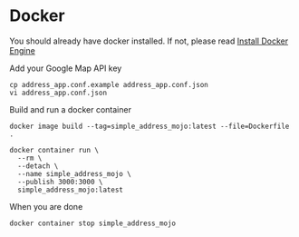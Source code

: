 # Docker

You should already have docker installed. If not, please read [Install Docker Engine](https://docs.docker.com/engine/install/)

Add your Google Map API key

    cp address_app.conf.example address_app.conf.json
    vi address_app.conf.json

Build and run a docker container

    docker image build --tag=simple_address_mojo:latest --file=Dockerfile .

    docker container run \
      --rm \
      --detach \
      --name simple_address_mojo \
      --publish 3000:3000 \
      simple_address_mojo:latest

When you are done

    docker container stop simple_address_mojo
